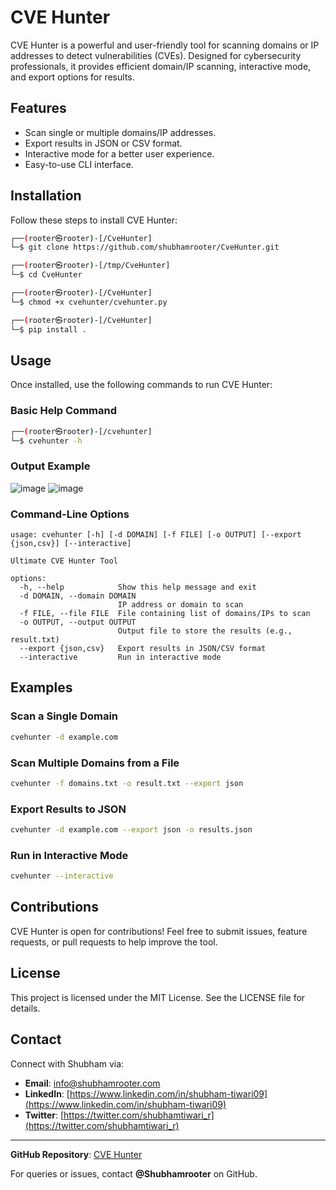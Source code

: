 # CVE Hunter

CVE Hunter is a powerful and user-friendly tool for scanning domains or IP addresses to detect vulnerabilities (CVEs). Designed for cybersecurity professionals, it provides efficient domain/IP scanning, interactive mode, and export options for results.

## Features

- Scan single or multiple domains/IP addresses.
- Export results in JSON or CSV format.
- Interactive mode for a better user experience.
- Easy-to-use CLI interface.

## Installation

Follow these steps to install CVE Hunter:

```bash
┌──(rooter㉿rooter)-[/CveHunter]
└─$ git clone https://github.com/shubhamrooter/CveHunter.git

┌──(rooter㉿rooter)-[/tmp/CveHunter]
└─$ cd CveHunter

┌──(rooter㉿rooter)-[/CveHunter]
└─$ chmod +x cvehunter/cvehunter.py

┌──(rooter㉿rooter)-[/CveHunter]
└─$ pip install .
```

## Usage

Once installed, use the following commands to run CVE Hunter:

### Basic Help Command

```bash
┌──(rooter㉿rooter)-[/cvehunter]
└─$ cvehunter -h
```

### Output Example

![image](https://github.com/user-attachments/assets/4f4339ce-8cb7-43e9-afdd-bd33bb35d2a2)
![image](https://github.com/user-attachments/assets/600e244e-c2fc-4882-bc97-baf1494ed862)


### Command-Line Options

```text
usage: cvehunter [-h] [-d DOMAIN] [-f FILE] [-o OUTPUT] [--export {json,csv}] [--interactive]

Ultimate CVE Hunter Tool

options:
  -h, --help            Show this help message and exit
  -d DOMAIN, --domain DOMAIN
                        IP address or domain to scan
  -f FILE, --file FILE  File containing list of domains/IPs to scan
  -o OUTPUT, --output OUTPUT
                        Output file to store the results (e.g., result.txt)
  --export {json,csv}   Export results in JSON/CSV format
  --interactive         Run in interactive mode
```

## Examples

### Scan a Single Domain
```bash
cvehunter -d example.com 
```

### Scan Multiple Domains from a File
```bash
cvehunter -f domains.txt -o result.txt --export json
```

### Export Results to JSON
```bash
cvehunter -d example.com --export json -o results.json
```

### Run in Interactive Mode
```bash
cvehunter --interactive
```

## Contributions

CVE Hunter is open for contributions! Feel free to submit issues, feature requests, or pull requests to help improve the tool.

## License

This project is licensed under the MIT License. See the LICENSE file for details.

## Contact

Connect with Shubham via:
- **Email**: [info@shubhamrooter.com](mailto:info@shubhamrooter.com)
- **LinkedIn**: [https://www.linkedin.com/in/shubham-tiwari09](https://www.linkedin.com/in/shubham-tiwari09)
- **Twitter**: [https://twitter.com/shubhamtiwari_r](https://twitter.com/shubhamtiwari_r)

---
**GitHub Repository**: [CVE Hunter](https://github.com/shubhamrooter/CveHunter)

For queries or issues, contact **@Shubhamrooter** on GitHub.
